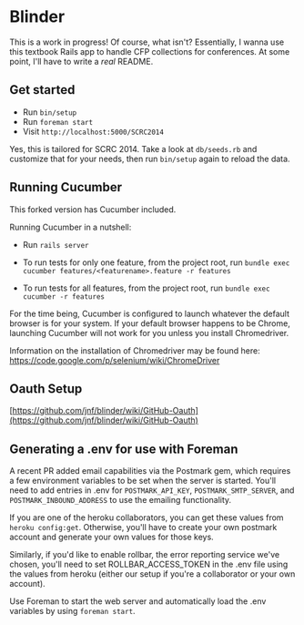 # Blinder

This is a work in progress! Of course, what isn't? Essentially, I wanna use this textbook Rails app
to handle CFP collections for conferences. At some point, I'll have to write a _real_ README.

## Get started

* Run `bin/setup`
* Run `foreman start`
* Visit `http://localhost:5000/SCRC2014`

Yes, this is tailored for SCRC 2014. Take a look at `db/seeds.rb` and customize that for your needs, then run `bin/setup` again to reload the data.

## Running Cucumber

This forked version has Cucumber included.

Running Cucumber in a nutshell:

* Run `rails server`

* To run tests for only one feature, from the project root, run `bundle exec cucumber features/<featurename>.feature -r features`

* To run tests for all features, from the project root, run `bundle exec cucumber -r features`

For the time being, Cucumber is configured to launch whatever the default browser is for your system.
If your default browser happens to be Chrome, launching Cucumber will not work for you unless you install Chromedriver.

Information on the installation of Chromedriver may be found here:  https://code.google.com/p/selenium/wiki/ChromeDriver

## Oauth Setup

[https://github.com/jnf/blinder/wiki/GitHub-Oauth](https://github.com/jnf/blinder/wiki/GitHub-Oauth)

## Generating a .env for use with Foreman

A recent PR added email capabilities via the Postmark gem, which requires a few environment variables to be set when the server is started. You'll need to add entries in .env for `POSTMARK_API_KEY`, `POSTMARK_SMTP_SERVER`, and `POSTMARK_INBOUND_ADDRESS` to use the emailing functionality.

If you are one of the heroku collaborators, you can get these values from `heroku config:get`. Otherwise, you'll have to create your own postmark account and generate your own values for those keys.

Similarly, if you'd like to enable rollbar, the error reporting service we've chosen, you'll need to set ROLLBAR_ACCESS_TOKEN in the .env file using the values from heroku (either our setup if you're a collaborator or your own account).

Use Foreman to start the web server and automatically load the .env variables by using `foreman start`.
